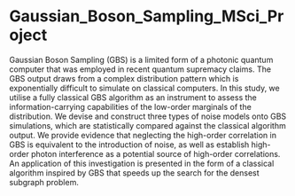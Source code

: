 # Gaussian_Boson_Sampling_MSci_Project

Gaussian Boson Sampling (GBS) is a limited form of a photonic quantum computer
that was employed in recent quantum supremacy claims. The GBS output draws from a
complex distribution pattern which is exponentially difficult to simulate on classical computers.
In this study, we utilise a fully classical GBS algorithm as an instrument to assess the
information-carrying capabilities of the low-order marginals of the distribution. We devise and
construct three types of noise models onto GBS simulations, which are statistically compared
against the classical algorithm output. We provide evidence that neglecting the high-order correlation
in GBS is equivalent to the introduction of noise, as well as establish high-order photon
interference as a potential source of high-order correlations. An application of this investigation
is presented in the form of a classical algorithm inspired by GBS that speeds up the search for
the densest subgraph problem.
